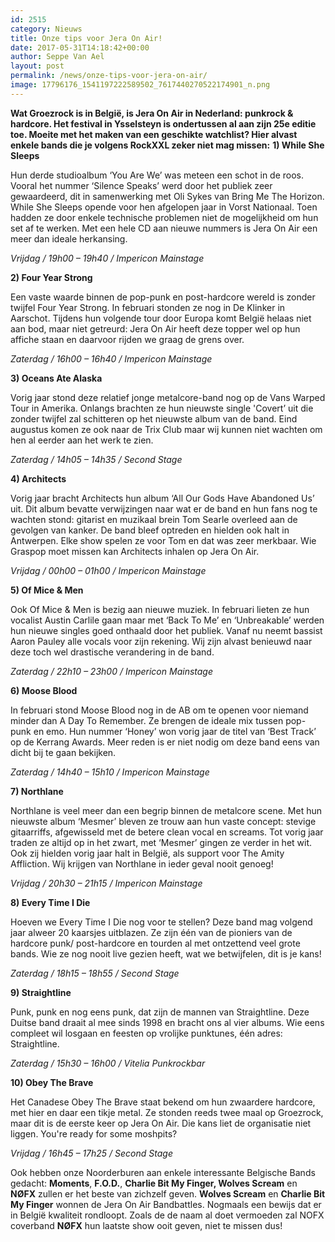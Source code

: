 ```yaml
---
id: 2515
category: Nieuws
title: Onze tips voor Jera On Air!
date: 2017-05-31T14:18:42+00:00
author: Seppe Van Ael
layout: post
permalink: /news/onze-tips-voor-jera-on-air/
image: 17796176_1541197222589502_7617440270522174901_n.png
---
```

**Wat Groezrock is in België, is Jera On Air in Nederland: punkrock & hardcore. Het festival in Ysselsteyn is ondertussen al aan zijn 25e editie toe. Moeite met het maken van een geschikte watchlist? Hier alvast enkele bands die je volgens RockXXL zeker niet mag missen:**
**1) While She Sleeps** 

Hun derde studioalbum ‘You Are We’ was meteen een schot in de roos. Vooral het nummer ‘Silence Speaks’ werd door het publiek zeer gewaardeerd, dit in samenwerking met Oli Sykes van Bring Me The Horizon. While She Sleeps opende voor hen afgelopen jaar in Vorst Nationaal. Toen hadden ze door enkele technische problemen niet de mogelijkheid om hun set af te werken. Met een hele CD aan nieuwe nummers is Jera On Air een meer dan ideale herkansing.

_Vrijdag / 19h00 – 19h40 / Impericon Mainstage_



**2) Four Year Strong** 

Een vaste waarde binnen de pop-punk en post-hardcore wereld is zonder twijfel Four Year Strong. In februari stonden ze nog in De Klinker in Aarschot. Tijdens hun volgende tour door Europa komt België helaas niet aan bod, maar niet getreurd: Jera On Air heeft deze topper wel op hun affiche staan en daarvoor rijden we graag de grens over.

_Zaterdag / 16h00 – 16h40 / Impericon Mainstage_



**3) Oceans Ate Alaska** 

Vorig jaar stond deze relatief jonge metalcore-band nog op de Vans Warped Tour in Amerika. Onlangs brachten ze hun nieuwste single 'Covert’ uit die zonder twijfel zal schitteren op het nieuwste album van de band. Eind augustus komen ze ook naar de Trix Club maar wij kunnen niet wachten om hen al eerder aan het werk te zien.

_Zaterdag / 14h05 – 14h35 / Second Stage_



**4) Architects** 

Vorig jaar bracht Architects hun album ‘All Our Gods Have Abandoned Us’ uit. Dit album bevatte verwijzingen naar wat er de band en hun fans nog te wachten stond: gitarist en muzikaal brein Tom Searle overleed aan de gevolgen van kanker. De band bleef optreden en hielden ook halt in Antwerpen. Elke show spelen ze voor Tom en dat was zeer merkbaar. Wie Graspop moet missen kan Architects inhalen op Jera On Air.

_Vrijdag / 00h00 – 01h00 / Impericon Mainstage_



**5) Of Mice & Men**

Ook Of Mice & Men is bezig aan nieuwe muziek. In februari lieten ze hun vocalist Austin Carlile gaan maar met ‘Back To Me’ en ‘Unbreakable’ werden hun nieuwe singles goed onthaald door het publiek. Vanaf nu neemt bassist Aaron Pauley alle vocals voor zijn rekening. Wij zijn alvast benieuwd naar deze toch wel drastische verandering in de band.

_Zaterdag / 22h10 – 23h00 / Impericon Mainstage_



**6) Moose Blood** 

In februari stond Moose Blood nog in de AB om te openen voor niemand minder dan A Day To Remember. Ze brengen de ideale mix tussen pop-punk en emo. Hun nummer ‘Honey’ won vorig jaar de titel van ‘Best Track’ op de Kerrang Awards. Meer reden is er niet nodig om deze band eens van dicht bij te gaan bekijken.

_Zaterdag / 14h40 – 15h10 / Impericon Mainstage_



**7) Northlane** 

Northlane is veel meer dan een begrip binnen de metalcore scene. Met hun nieuwste album ‘Mesmer’ bleven ze trouw aan hun vaste concept: stevige gitaarriffs, afgewisseld met de betere clean vocal en screams. Tot vorig jaar traden ze altijd op in het zwart, met ‘Mesmer’ gingen ze verder in het wit. Ook zij hielden vorig jaar halt in België, als support voor The Amity Affliction. Wij krijgen van Northlane in ieder geval nooit genoeg!

_Vrijdag / 20h30 – 21h15 / Impericon Mainstage_



**8) Every Time I Die** 

Hoeven we Every Time I Die nog voor te stellen? Deze band mag volgend jaar alweer 20 kaarsjes uitblazen. Ze zijn één van de pioniers van de hardcore punk/ post-hardcore en tourden al met ontzettend veel grote bands. Wie ze nog nooit live gezien heeft, wat we betwijfelen, dit is je kans!

<p style="text-align: left;">
  <em>Zaterdag / 18h15 – 18h55 / Second Stage</em>
</p>



**9) Straightline** 

Punk, punk en nog eens punk, dat zijn de mannen van Straightline. Deze Duitse band draait al mee sinds 1998 en bracht ons al vier albums. Wie eens compleet wil losgaan en feesten op vrolijke punktunes, één adres: Straightline.

_Zaterdag / 15h30 – 16h00 / Vitelia Punkrockbar_



**10) Obey The Brave** 

Het Canadese Obey The Brave staat bekend om hun zwaardere hardcore, met hier en daar een tikje metal. Ze stonden reeds twee maal op Groezrock, maar dit is de eerste keer op Jera On Air. Die kans liet de organisatie niet liggen. You're ready for some moshpits?

_Vrijdag / 16h45 – 17h25 / Second Stage_



Ook hebben onze Noorderburen aan enkele interessante Belgische Bands gedacht: **Moments**, **F.O.D.**, **Charlie Bit My Finger, Wolves Scream** en **NØFX** zullen er het beste van zichzelf geven. **Wolves Scream** en **Charlie Bit My Finger** wonnen de Jera On Air Bandbattles. Nogmaals een bewijs dat er in België kwaliteit rondloopt. Zoals de de naam al doet vermoeden zal NOFX coverband **NØFX** hun laatste show ooit geven, niet te missen dus!
